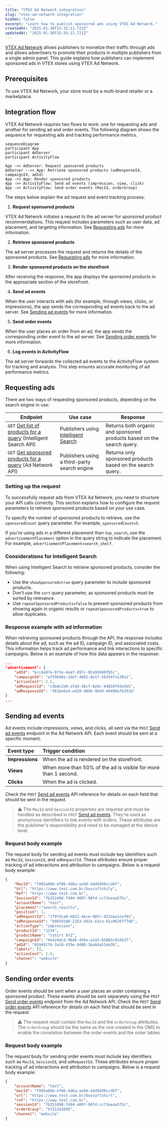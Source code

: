 ```yaml
---
title: "VTEX Ad Network integration"
slug: "vtex-ad-network-integration"
hidden: false
excerpt: "Learn how to publish sponsored ads using VTEX Ad Network."
createdAt: "2025-01-30T15:35:11.721Z"
updatedAt: "2025-01-30T15:35:11.721Z"
---
```


[VTEX Ad Network](https://help.vtex.com/en/tutorial/vtex-ad-network-beta--2cgqXcBuJmXN2livQvClur) allows publishers to monetize their traffic through ads and allows advertisers to promote their products in multiple publishers from a single admin panel. This guide explains how publishers can implement sponsored ads in VTEX stores using VTEX Ad Network.

## Prerequisites

To use VTEX Ad Network, your store must be a multi-brand retailer or a marketplace.

## Integration flow

VTEX Ad Network requires two flows to work: one for requesting ads and another for sending ad and order events. The following diagram shows the sequence for requesting ads and tracking performance metrics.

```mermaid
sequenceDiagram
participant App
participant AdServer
participant ActivityFlow

App ->> AdServer: Request sponsored products
AdServer -->> App: Retrieve sponsored products (adResponseId, campaignId, adId)
App ->> App: Render sponsored products
App ->> ActivityFlow: Send ad events (impression, view, click)
App ->> ActivityFlow: Send order events (MacId, orderGroup)
```

The steps below explain the ad request and event tracking process:

1. **Request sponsored products**

VTEX Ad Network initiates a request to the ad server for sponsored product recommendations. This request includes parameters such as user data, ad placement, and targeting information. See [Requesting ads](#requesting-ads) for more information.

2. **Retrieve sponsored products**

The ad server processes the request and returns the details of the sponsored products. See [Requesting ads](#requesting-ads) for more information.

3. **Render sponsored products on the storefront**

After receiving the response, the app displays the sponsored products in the appropriate section of the storefront.

4. **Send ad events**

When the user interacts with ads (for example, through views, clicks, or impressions), the app sends the corresponding ad events back to the ad server. See [Sending ad events](#sending-ad-events) for more information.

5. **Send order events**

When the user places an order from an ad, the app sends the corresponding order event to the ad server. See [Sending order events](#sending-order-events) for more information.

6. **Log events in ActivityFlow**

The ad server forwards the collected ad events to the ActivityFlow system for tracking and analysis. This step ensures accurate monitoring of ad performance metrics.

## Requesting ads

There are two ways of requesting sponsored products, depending on the search engine in use:

| Endpoint | Use case | Response |
| - | - | - |
| `GET` [Get list of products for a query](https://developers.vtex.com/docs/api-reference/intelligent-search-api#get-/product_search/-facets-) (Intelligent Search API) | Publishers using [Intelligent Search](https://help.vtex.com/en/tracks/vtex-intelligent-search--19wrbB7nEQcmwzDPl1l4Cb/3qgT47zY08biLP3d5os3DG) | Returns both organic and sponsored products based on the search query. |
| `GET` [Get sponsored products for a query](https://developers.vtex.com/docs/api-reference/vtex-ad-network-api#get-/sponsored_products/-facets-) (Ad Network API) | Publishers using a third-party search engine | Returns only sponsored products based on the search query. |

### Setting up the request

To successfully request ads from VTEX Ad Network, you need to structure your API calls correctly. This section explains how to configure the request parameters to retrieve sponsored products based on your use case.

To specify the number of sponsored products to retrieve, use the `sponsoredCount` query parameter. For example, `sponsoredCount=5`.

If you're using ads in a different placement than `top_search`, use the `advertisementPlacement` option in the query string to indicate the placement. For example, `advertisementPlacement=search_shelf`.

### Considerations for Intelligent Search

When using Intelligent Search to retrieve sponsored products, consider the following:

* Use the `showSponsored=true` query parameter to include sponsored products.
* Don't use the `sort` query parameter, as sponsored products must be sorted by relevance.
* Use `repeatSponsoredProducts=false` to prevent sponsored products from showing again in organic results or `repeatSponsoredProducts=true` to allow duplicates.

### Response example with ad information

When retrieving sponsored products through the API, the response includes details about the ad, such as the ad ID, campaign ID, and associated costs. This information helps track ad performance and link interactions to specific campaigns. Below is an example of how this data appears in the response:

```json
...
"advertisement": {
    "adId": "bcc4a97e-0f3e-4eef-897c-02a92849fb5c",
    "campaignId": "af596d8e-2de7-4802-8e17-56354fa130a1",
    "actionCost": 2.5,
    "adRequestId": "c9bdc2e0-a7dd-48cf-8e9c-94039f93e5b5",
    "adResponseId": "481be8a4-a420-489b-9be9-49496efb293a"
}
...
```

## Sending ad events

Ad events include impressions, views, and clicks, all sent via the `POST` [Send ad events](https://developers.vtex.com/docs/api-reference/vtex-ad-network-api#post-/ads) endpoint in the Ad Network API. Each event should be sent at a specific moment:

| Event type | Trigger condition |
| :---- | :---- |
| **Impressions** | When the ad is rendered on the storefront. |
| **Views** | When more than 50% of the ad is visible for more than 1 second. |
| **Clicks** | When the ad is clicked. |

Check the `POST` [Send ad events](https://developers.vtex.com/docs/api-reference/vtex-ad-network-api#post-/ads) API reference for details on each field that should be sent in the request.

>⚠️ The `MacId` and `SessionID` properties are required and must be handled as described in `POST` [Send ad events](https://developers.vtex.com/docs/api-reference/vtex-ad-network-api#post-/ads). They're used as anonymous identifiers to link events with orders. These attributes are the publisher's responsibility and need to be managed at the device level.

### Request body example

The request body for sending ad events must include key identifiers such as `MacId`, `SessionId`, and `adRequestId`. These attributes ensure proper tracking of ad interactions and attribution to campaigns. Below is a request body example:

```json
{
    "MacId": "f805a89b-ef06-4d6a-ae9d-4dd5699ccd6f",
    "Url": "https://www.test.com.br/busca?tshity",
    "Ref": "https://www.test.com.br",
    "SessionId": "fb252d90-7494-4097-90fd-cc73eeaa575c",
    "accountName": "test",
    "placement":"search_results",
    "position": 1,
    "adRequestId": "1f97dca0-b022-4bce-907c-d22daa1cef01",
    "adResponseId": "b0b5d188-21b3-4d3a-b3ca-81c0626ff7d6",
    "actionType": "impression",
    "productId": "1234",
    "productName": "tshirt XYZ",
    "campaignId": "9e424dcd-9b46-456e-a3a5-05803c83452f",
    "adId": "05949176-3a10-435e-9d08-3ba8da51de3b",
    "labels": [],
    "actionCost": 1.0,
    "channel": "website"
}
```

## Sending order events

Order events should be sent when a user places an order containing a sponsored product. These events should be sent separately using the `POST` [Send order events](https://developers.vtex.com/docs/api-reference/vtex-ad-network-api#post-/order) endpoint from the Ad Network API. Check the `POST` [Send order events](https://developers.vtex.com/docs/api-reference/vtex-ad-network-api#post-/order) API reference for details on each field that should be sent in the request.

>⚠️ The request must contain the `MacId` and the `orderGroup` attributes. The `orderGroup` should be the same as the one created in the OMS to enable the correlation between the order events and the order tables.

### Request body example

The request body for sending order events must include key identifiers such as `MacId`, `SessionId`, and `adRequestId`. These attributes ensure proper tracking of ad interactions and attribution to campaigns. Below is a request body example:

```json
{
    "accountName": "test",    
    "macId": "f805a89b-ef06-4d6a-ae9d-4dd5699ccd6f",
    "url": "https://www.test.com.br/busca?tshirt",
    "ref": "https://www.test.com.br",
    "sessionId": "fb252d90-7494-4097-90fd-cc73eeaa575c",
    "orderGroup": "XYZ1241DVD",
    "channel": "website"
}
```
